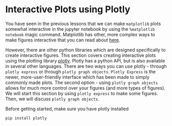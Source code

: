 Interactive Plots using Plotly
==============================

You have seen in the previous lessons that we can make `matplotlib` plots somewhat interactive in the jupyter notebook by using the `%matplotlib notebook` magic command. Matplotlib has other, more complex ways to make figures interactive that you can read about [here](https://matplotlib.org/stable/users/interactive.html). 

However, there are other python libraries which are designed specifically to create interactive figures. This section covers creating interactive plots using the plotting library [plotly](https://plotly.com/python/). Plotly has a python API, but is also available in several other languages. There are two ways you can use plotly - through `plotly express` or through `plotly graph objects`. `Plotly Express` is the newer, more-user-friendly interface which has been made to simply commonly made plots. The second option - using `plotly graph objects` allows for much more control over your figures (and more types of figures). We will start this section by using `plotly express` to make some figures. Then, we will discuss `plotly graph objects`.

Before getting started, make sure you have plotly installed

```
pip install plotly
```
